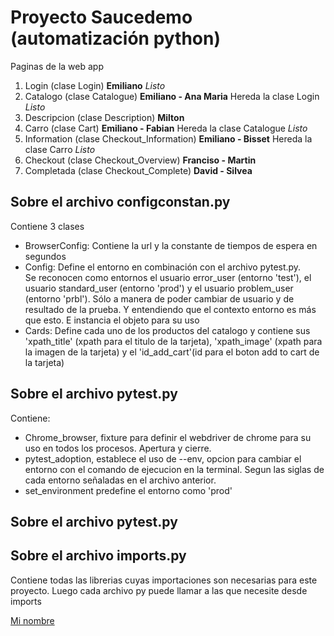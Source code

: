 # Proyecto Saucedemo (automatización python)
Paginas de la web app
1. Login (clase Login) **Emiliano** *Listo*
2. Catalogo (clase Catalogue) **Emiliano - Ana Maria** Hereda la clase Login *Listo*
3. Descripcion (clase Description) **Milton**   
4. Carro (clase Cart) **Emiliano - Fabian** Hereda la clase Catalogue *Listo*
5. Information (clase Checkout_Information) **Emiliano - Bisset** Hereda la clase Carro *Listo* 
6. Checkout (clase Checkout_Overview)  **Franciso - Martin**
7. Completada (clase Checkout_Complete) **David - Silvea**

## Sobre el archivo configconstan.py
Contiene 3 clases 
* BrowserConfig:
    Contiene la url y la constante de tiempos de espera en segundos 
* Config:
    Define el entorno en combinación con el archivo pytest.py.  
    Se reconocen como entornos el usuario error_user (entorno 'test'), el usuario standard_user (entorno 'prod') y el usuario problem_user (entorno 'prbl'). Sólo a manera de poder cambiar de usuario y de resultado de la prueba. Y entendiendo que el contexto entorno es más que esto. E instancia el objeto para su uso
* Cards:
    Define cada uno de los productos del catalogo y contiene sus 'xpath_title' (xpath para el titulo de la tarjeta),
            'xpath_image' (xpath para la imagen de la tarjeta) y el 'id_add_cart'(id para el boton add to cart de la tarjeta)

## Sobre el archivo pytest.py
Contiene:
* Chrome_browser, fixture para definir el webdriver de chrome para su uso en todos los procesos. Apertura y cierre. 
* pytest_adoption, establece el uso de --env, opcion para cambiar el entorno con el comando de ejecucion en la terminal. Segun las siglas de cada entorno señaladas en el archivo anterior.
* set_environment predefine el  entorno como 'prod'

## Sobre el archivo pytest.py

## Sobre el archivo imports.py
Contiene todas las librerias cuyas importaciones son necesarias para este proyecto. Luego cada archivo py puede llamar a las que necesite desde imports

[Mi nombre](https://app.egg.live.ejemplo/)

